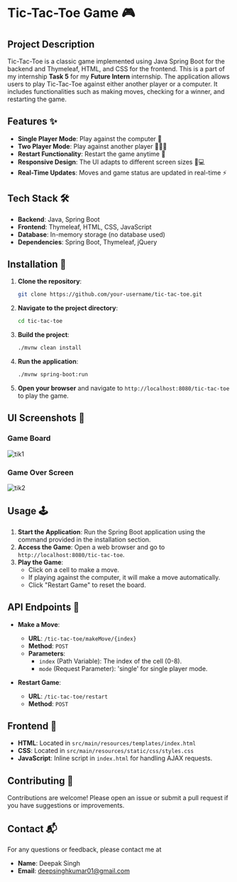 # Tic-Tac-Toe Game 🎮

## Project Description

Tic-Tac-Toe is a classic game implemented using Java Spring Boot for the backend and Thymeleaf, HTML, and CSS for the frontend. This is a part of my internship **Task 5** for my **Future Intern** internship. The application allows users to play Tic-Tac-Toe against either another player or a computer. It includes functionalities such as making moves, checking for a winner, and restarting the game. 

## Features ✨

- **Single Player Mode**: Play against the computer 🤖
- **Two Player Mode**: Play against another player 🧑‍🤝‍🧑
- **Restart Functionality**: Restart the game anytime 🔄
- **Responsive Design**: The UI adapts to different screen sizes 📱💻
- **Real-Time Updates**: Moves and game status are updated in real-time ⚡

## Tech Stack 🛠️

- **Backend**: Java, Spring Boot
- **Frontend**: Thymeleaf, HTML, CSS, JavaScript
- **Database**: In-memory storage (no database used)
- **Dependencies**: Spring Boot, Thymeleaf, jQuery

## Installation 🚀

1. **Clone the repository**:

    ```bash
    git clone https://github.com/your-username/tic-tac-toe.git
    ```

2. **Navigate to the project directory**:

    ```bash
    cd tic-tac-toe
    ```

3. **Build the project**:

    ```bash
    ./mvnw clean install
    ```

4. **Run the application**:

    ```bash
    ./mvnw spring-boot:run
    ```

5. **Open your browser** and navigate to `http://localhost:8080/tic-tac-toe` to play the game.

## UI Screenshots 📸

### Game Board
![tik1](https://github.com/user-attachments/assets/1ec83e73-26b1-43d5-b62a-ea029109b95a)

### Game Over Screen
![tik2](https://github.com/user-attachments/assets/08b459bb-ff22-4c77-8e2d-fc3568cd362a)

## Usage 🕹️

1. **Start the Application**: Run the Spring Boot application using the command provided in the installation section.
2. **Access the Game**: Open a web browser and go to `http://localhost:8080/tic-tac-toe`.
3. **Play the Game**:
   - Click on a cell to make a move.
   - If playing against the computer, it will make a move automatically.
   - Click "Restart Game" to reset the board.

## API Endpoints 📡

- **Make a Move**:
  - **URL**: `/tic-tac-toe/makeMove/{index}`
  - **Method**: `POST`
  - **Parameters**:
    - `index` (Path Variable): The index of the cell (0-8).
    - `mode` (Request Parameter): 'single' for single player mode.

- **Restart Game**:
  - **URL**: `/tic-tac-toe/restart`
  - **Method**: `POST`

## Frontend 🎨

- **HTML**: Located in `src/main/resources/templates/index.html`
- **CSS**: Located in `src/main/resources/static/css/styles.css`
- **JavaScript**: Inline script in `index.html` for handling AJAX requests.

## Contributing 🤝

Contributions are welcome! Please open an issue or submit a pull request if you have suggestions or improvements.


## Contact 📬
For any questions or feedback, please contact me at
- **Name**: Deepak Singh
- **Email**: [deepsinghkumar01@gmail.com](mailto:deepsinghkumar01@gmail.com)
